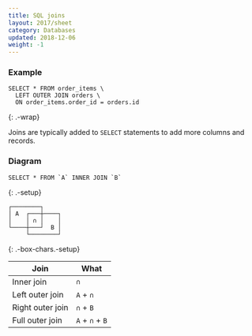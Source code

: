```yaml
---
title: SQL joins
layout: 2017/sheet
category: Databases
updated: 2018-12-06
weight: -1
---
```


### Example

```
SELECT * FROM order_items \
  LEFT OUTER JOIN orders \
  ON order_items.order_id = orders.id
```

{: .-wrap}

Joins are typically added to `SELECT` statements to add more columns and records.

### Diagram

```
SELECT * FROM `A` INNER JOIN `B`
```

{: .-setup}

```
┌────────┐
│ A  ┌───┼────┐
│    │ ∩ │    │
└────┼───┘  B │
     └────────┘
```

{: .-box-chars.-setup}

| Join             | What            |
| ---------------- | --------------- |
| Inner join       | `∩`             |
| Left outer join  | `A` + `∩`       |
| Right outer join | `∩` + `B`       |
| Full outer join  | `A` + `∩` + `B` |
